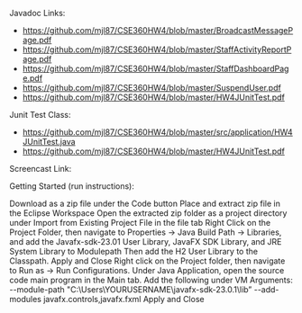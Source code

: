 Javadoc Links:
 - https://github.com/mjl87/CSE360HW4/blob/master/BroadcastMessagePage.pdf
 - https://github.com/mjl87/CSE360HW4/blob/master/StaffActivityReportPage.pdf
 - https://github.com/mjl87/CSE360HW4/blob/master/StaffDashboardPage.pdf
 - https://github.com/mjl87/CSE360HW4/blob/master/SuspendUser.pdf
 - https://github.com/mjl87/CSE360HW4/blob/master/HW4JUnitTest.pdf

Junit Test Class:
 - https://github.com/mjl87/CSE360HW4/blob/master/src/application/HW4JUnitTest.java
 - https://github.com/mjl87/CSE360HW4/blob/master/HW4JUnitTest.pdf

Screencast Link:

Getting Started (run instructions):

Download as a zip file under the Code button
Place and extract zip file in the Eclipse Workspace
Open the extracted zip folder as a project directory under Import from Existing Project File in the file tab
Right Click on the Project Folder, then navigate to Properties -> Java Build Path -> Libraries, and add the Javafx-sdk-23.01 User Library, JavaFX SDK Library, and JRE System Library to Modulepath
Then add the H2 User Library to the Classpath.
Apply and Close
Right click on the Project folder, then navigate to Run as -> Run Configurations. Under Java Application, open the source code main program in the Main tab.
Add the following under VM Arguments: --module-path "C:\Users\YOURUSERNAME\javafx-sdk-23.0.1\lib” --add-modules javafx.controls,javafx.fxml
Apply and Close
